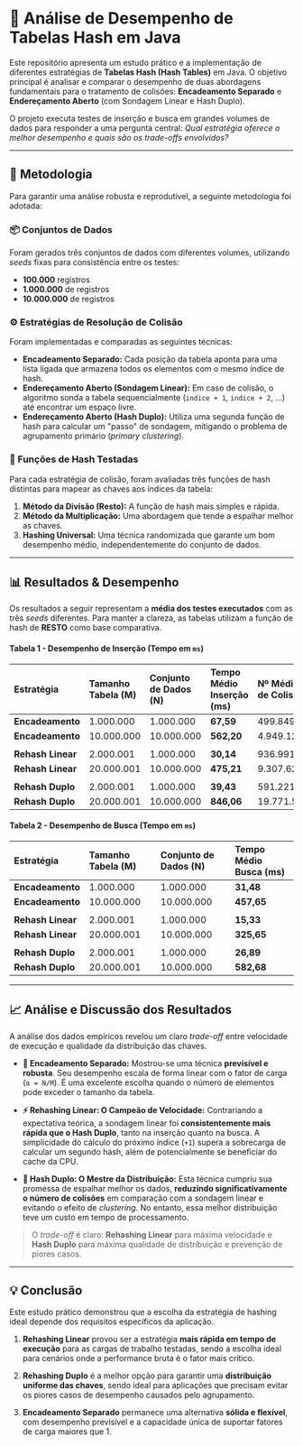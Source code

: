 # 🚀 Análise de Desempenho de Tabelas Hash em Java

Este repositório apresenta um estudo prático e a implementação de diferentes estratégias de **Tabelas Hash (Hash Tables)** em Java. O objetivo principal é analisar e comparar o desempenho de duas abordagens fundamentais para o tratamento de colisões: **Encadeamento Separado** e **Endereçamento Aberto** (com Sondagem Linear e Hash Duplo).

O projeto executa testes de inserção e busca em grandes volumes de dados para responder a uma pergunta central: *Qual estratégia oferece o melhor desempenho e quais são os trade-offs envolvidos?*

-----

## 🧪 Metodologia

Para garantir uma análise robusta e reprodutível, a seguinte metodologia foi adotada:

### 📦 Conjuntos de Dados

Foram gerados três conjuntos de dados com diferentes volumes, utilizando *seeds* fixas para consistência entre os testes:

  * **100.000** registros
  * **1.000.000** de registros
  * **10.000.000** de registros

### ⚙️ Estratégias de Resolução de Colisão

Foram implementadas e comparadas as seguintes técnicas:

  * **Encadeamento Separado:** Cada posição da tabela aponta para uma lista ligada que armazena todos os elementos com o mesmo índice de hash.
  * **Endereçamento Aberto (Sondagem Linear):** Em caso de colisão, o algoritmo sonda a tabela sequencialmente (`indice + 1`, `indice + 2`, ...) até encontrar um espaço livre.
  * **Endereçamento Aberto (Hash Duplo):** Utiliza uma segunda função de hash para calcular um "passo" de sondagem, mitigando o problema de agrupamento primário (*primary clustering*).

### 🧮 Funções de Hash Testadas

Para cada estratégia de colisão, foram avaliadas três funções de hash distintas para mapear as chaves aos índices da tabela:

1.  **Método da Divisão (Resto):** A função de hash mais simples e rápida.
2.  **Método da Multiplicação:** Uma abordagem que tende a espalhar melhor as chaves.
3.  **Hashing Universal:** Uma técnica randomizada que garante um bom desempenho médio, independentemente do conjunto de dados.

-----

## 📊 Resultados & Desempenho

Os resultados a seguir representam a **média dos testes executados** com as três *seeds* diferentes. Para manter a clareza, as tabelas utilizam a função de hash de **RESTO** como base comparativa.

#### Tabela 1 - Desempenho de **Inserção** (Tempo em `ms`)

| Estratégia | Tamanho Tabela (M) | Conjunto de Dados (N) | Tempo Médio Inserção (ms) | Nº Médio de Colisões |
| :--- | :--- | :--- | :--- | :--- |
| **Encadeamento** | 1.000.000 | 1.000.000 | **67,59** | 499.849 |
| **Encadeamento** | 10.000.000 | 10.000.000 | **562,20** | 4.949.127 |
| | | | | |
| **Rehash Linear** | 2.000.001 | 1.000.000 | **30,14** | 936.991 |
| **Rehash Linear** | 20.000.001 | 10.000.000 | **475,21** | 9.307.622 |
| | | | | |
| **Rehash Duplo** | 2.000.001 | 1.000.000 | **39,43** | 591.221 |
| **Rehash Duplo** | 20.000.001 | 10.000.000 | **846,06** | 19.771.537 |

#### Tabela 2 - Desempenho de **Busca** (Tempo em `ms`)

| Estratégia | Tamanho Tabela (M) | Conjunto de Dados (N) | Tempo Médio Busca (ms) |
| :--- | :--- | :--- | :--- |
| **Encadeamento** | 1.000.000 | 1.000.000 | **31,48** |
| **Encadeamento** | 10.000.000 | 10.000.000 | **457,65** |
| | | | |
| **Rehash Linear** | 2.000.001 | 1.000.000 | **15,33** |
| **Rehash Linear** | 20.000.001 | 10.000.000 | **325,65** |
| | | | |
| **Rehash Duplo** | 2.000.001 | 1.000.000 | **26,89** |
| **Rehash Duplo** | 20.000.001 | 10.000.000 | **582,68** |

-----

## 📈 Análise e Discussão dos Resultados

A análise dos dados empíricos revelou um claro *trade-off* entre velocidade de execução e qualidade da distribuição das chaves.

  * **🔗 Encadeamento Separado:** Mostrou-se uma técnica **previsível e robusta**. Seu desempenho escala de forma linear com o fator de carga (`α = N/M`). É uma excelente escolha quando o número de elementos pode exceder o tamanho da tabela.

  * **⚡ Rehashing Linear: O Campeão de Velocidade:** Contrariando a expectativa teórica, a sondagem linear foi **consistentemente mais rápida que o Hash Duplo**, tanto na inserção quanto na busca. A simplicidade do cálculo do próximo índice (`+1`) supera a sobrecarga de calcular um segundo hash, além de potencialmente se beneficiar do cache da CPU.

  * **🎯 Hash Duplo: O Mestre da Distribuição:** Esta técnica cumpriu sua promessa de espalhar melhor os dados, **reduzindo significativamente o número de colisões** em comparação com a sondagem linear e evitando o efeito de *clustering*. No entanto, essa melhor distribuição teve um custo em tempo de processamento.

> O *trade-off* é claro: **Rehashing Linear** para máxima velocidade e **Hash Duplo** para máxima qualidade de distribuição e prevenção de piores casos.

-----

## 💡 Conclusão

Este estudo prático demonstrou que a escolha da estratégia de hashing ideal depende dos requisitos específicos da aplicação.

1.  **Rehashing Linear** provou ser a estratégia **mais rápida em tempo de execução** para as cargas de trabalho testadas, sendo a escolha ideal para cenários onde a performance bruta é o fator mais crítico.

2.  **Rehashing Duplo** é a melhor opção para garantir uma **distribuição uniforme das chaves**, sendo ideal para aplicações que precisam evitar os piores casos de desempenho causados pelo agrupamento.

3.  **Encadeamento Separado** permanece uma alternativa **sólida e flexível**, com desempenho previsível e a capacidade única de suportar fatores de carga maiores que 1.
